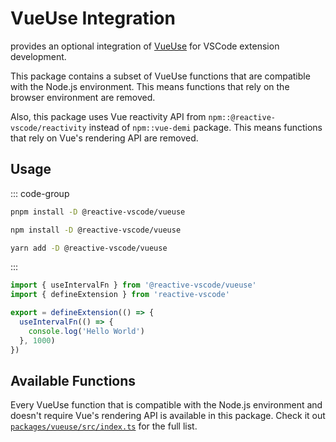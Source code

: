 # VueUse Integration

<ReactiveVscode /> provides an optional integration of [VueUse](https://vueuse.org/) for VSCode extension development.

This package contains a subset of VueUse functions that are compatible with the Node.js environment. This means functions that rely on the browser environment are removed.

Also, this package uses Vue reactivity API from `npm::@reactive-vscode/reactivity` instead of `npm::vue-demi` package. This means functions that rely on Vue's rendering API are removed.

## Usage

::: code-group

```bash [pnpm]
pnpm install -D @reactive-vscode/vueuse
```

```bash [npm]
npm install -D @reactive-vscode/vueuse
```

```bash [yarn]
yarn add -D @reactive-vscode/vueuse
```

:::

```ts
import { useIntervalFn } from '@reactive-vscode/vueuse'
import { defineExtension } from 'reactive-vscode'

export = defineExtension(() => {
  useIntervalFn(() => {
    console.log('Hello World')
  }, 1000)
})
```

## Available Functions

Every VueUse function that is compatible with the Node.js environment and doesn't require Vue's rendering API is available in this package. Check it out [`packages/vueuse/src/index.ts`](https://github.com/kermanx/reactive-vscode/blob/main/packages/vueuse/src/index.ts) for the full list.
